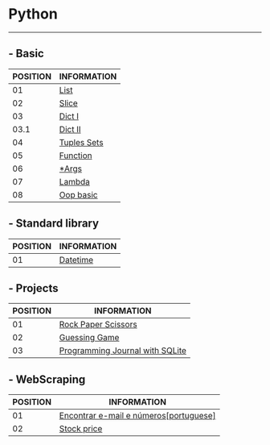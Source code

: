 # Python 
--------------------------------------------------------------------------------

##   - Basic 

POSITION  |INFORMATION 
--------- | ------
01        |<a href="https://github.com/ddenerson/py.basic/blob/master/basic/01_list.py">List<a/>
02        |<a href="https://github.com/ddenerson/py.basic/blob/master/basic/02_slice.py">Slice<a/>
03        |<a href="https://github.com/ddenerson/py.basic/blob/master/basic/03.a_dict.py">Dict I <a/>
03.1      |<a href="https://github.com/ddenerson/py.basic/blob/master/basic/03.b_dict_ex.py">Dict II<a/>
04        |<a href="https://github.com/ddenerson/py.basic/blob/master/basic/04_tuples_sets.py">Tuples Sets<a/>
05        |<a href="https://github.com/ddenerson/py.basic/blob/master/basic/05_function.py">Function</a>
06        |<a href="https://github.com/ddenerson/py.basic/blob/master/basic/06_*args.py">*Args<a/>
07        |<a href="https://github.com/ddenerson/py.basic/blob/master/basic/07_lambda.py">Lambda<a/>
08        |<a href="https://github.com/ddenerson/py.basic/blob/master/basic/08_Oop.ipynb">Oop basic <a/>
 
##  -   Standard library

POSITION  | INFORMATION
--------- | ------
 01       | <a href="https://github.com/ddenerson/py.basic/blob/master/%20Standard%20library/datetime_.py">Datetime<a/>

##  - Projects 

POSITION  | INFORMATION
--------- | ------
01        | <a href="https://github.com/ddenerson/py.basic/blob/master/projects/01_rock_paper_scissors.py">Rock Paper Scissors<a/>
02        | <a href="https://github.com/ddenerson/py.basic/blob/master/projects/02_guessing_game.py">Guessing Game<a/>
03        | <a href="https://github.com/ddenerson/py.basic/blob/master/projects/03_App">Programming Journal with SQLite<a/>


## - WebScraping
 
 POSITION | INFORMATION
--------- | ------
01        |  <a href="https://github.com/ddenerson/py.basic/tree/master/WebScraping">Encontrar e-mail e números[portuguese]<a/>
 02       | <a href="https://github.com/ddenerson/py.basic/tree/master/WebScraping/02-%20Stock%20price%20">Stock price<a/>
